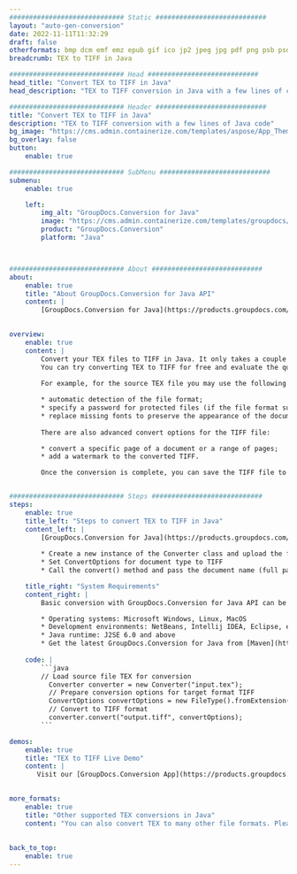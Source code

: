 ```yaml
---
############################# Static ############################
layout: "auto-gen-conversion"
date: 2022-11-11T11:32:29
draft: false
otherformats: bmp dcm emf emz epub gif ico jp2 jpeg jpg pdf png psb psd svg svgz tex tga tif tiff webp wmf wmz xps
breadcrumb: TEX to TIFF in Java

############################# Head ############################
head_title: "Convert TEX to TIFF in Java"
head_description: "TEX to TIFF conversion in Java with a few lines of code. Convert over 160 file formats using the GroupDocs document conversion API for Java"

############################# Header ############################
title: "Convert TEX to TIFF in Java"
description: "TEX to TIFF conversion with a few lines of Java code"
bg_image: "https://cms.admin.containerize.com/templates/aspose/App_Themes/V3/images/bg/header1.png"
bg_overlay: false
button:
    enable: true

############################# SubMenu ############################
submenu:
    enable: true

    left:
        img_alt: "GroupDocs.Conversion for Java"
        image: "https://cms.admin.containerize.com/templates/groupdocs/images/product-logos/90x90-noborder/groupdocs-conversion-java.png"
        product: "GroupDocs.Conversion"
        platform: "Java"



############################# About ############################
about:
    enable: true
    title: "About GroupDocs.Conversion for Java API"
    content: |
        [GroupDocs.Conversion for Java](https://products.groupdocs.com/conversion/java/) is an advanced file format conversion API for converting between popular image and document formats such as Microsoft Office, OpenDocument, PDF, HTML, email, CAD. and much more with just a few lines of code. The native API automatically detects the formats of the original documents and offers many options for customizing the converted documents. Along with the function of extracting information from a document, it also supports caching of the conversion results to the local disk by default. However, any type of cache storage can be supported by implementing the appropriate interfaces - Amazon S3, Dropbox, Google Drive, Windows Azure, Reddis, or any others.
    

overview:
    enable: true
    content: |
        Convert your TEX files to TIFF in Java. It only takes a couple of lines of Java code on any platform of your choice, such as Windows, Linux, macOS.
        You can try converting TEX to TIFF for free and evaluate the quality of the conversion results. Along with simple file conversion scripts, you can try more sophisticated options for loading the TEX source file and storing the TIFF output. 
        
        For example, for the source TEX file you may use the following load options:

        * automatic detection of the file format;
        * specify a password for protected files (if the file format supports it);
        * replace missing fonts to preserve the appearance of the document.
        
        There are also advanced convert options for the TIFF file:

        * convert a specific page of a document or a range of pages;
        * add a watermark to the converted TIFF.

        Once the conversion is complete, you can save the TIFF file to your local file path or to any third party storage such as FTP, Amazon S3, Google Drive, Dropbox etc. Please note - to convert TEX to TIFF, you do not need to install any additional software, such as MS Office, Open Office, Adobe Acrobat Reader etc.


############################# Steps ############################
steps:
    enable: true
    title_left: "Steps to convert TEX to TIFF in Java"
    content_left: |
        [GroupDocs.Conversion for Java](https://products.groupdocs.com/conversion/java/) allows developers to easily convert TEX file to TIFF with a few lines of code.
        
        * Create a new instance of the Converter class and upload the file TEX with the full path
        * Set ConvertOptions for document type to TIFF
        * Call the convert() method and pass the document name (full path) and format (TIFF) as a parameter

    title_right: "System Requirements"
    content_right: |
        Basic conversion with GroupDocs.Conversion for Java API can be done with just a few lines of code. Our APIs are supported on all major platforms and operating systems. Before executing the code below, make sure you have the following prerequisites installed on your system.

        * Operating systems: Microsoft Windows, Linux, MacOS
        * Development environments: NetBeans, Intellij IDEA, Eclipse, etc.
        * Java runtime: J2SE 6.0 and above
        * Get the latest GroupDocs.Conversion for Java from [Maven](https://repository.groupdocs.com/webapp/#/artifacts/browse/tree/General/repo/com/groupdocs/groupdocs-conversion)
         
    code: |
        ```java    
        // Load source file TEX for conversion
          Converter converter = new Converter("input.tex");
          // Prepare conversion options for target format TIFF
          ConvertOptions convertOptions = new FileType().fromExtension("tiff").getConvertOptions();
          // Convert to TIFF format
          converter.convert("output.tiff", convertOptions);
        ```

demos:
    enable: true
    title: "TEX to TIFF Live Demo"
    content: |
       Visit our [GroupDocs.Conversion App](https://products.groupdocs.app/conversion/family) website and try TEX to TIFF conversion now. The free demo has the following benefits
          

more_formats:
    enable: true
    title: "Other supported TEX conversions in Java"
    content: "You can also convert TEX to many other file formats. Please see the list below."
       
       
back_to_top:
    enable: true
---
```

